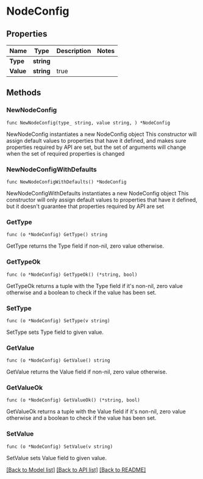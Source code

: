 # NodeConfig

## Properties

Name | Type | Description | Notes
------------ | ------------- | ------------- | -------------
**Type** | **string** |  | 
**Value** | **string** | true | 

## Methods

### NewNodeConfig

`func NewNodeConfig(type_ string, value string, ) *NodeConfig`

NewNodeConfig instantiates a new NodeConfig object
This constructor will assign default values to properties that have it defined,
and makes sure properties required by API are set, but the set of arguments
will change when the set of required properties is changed

### NewNodeConfigWithDefaults

`func NewNodeConfigWithDefaults() *NodeConfig`

NewNodeConfigWithDefaults instantiates a new NodeConfig object
This constructor will only assign default values to properties that have it defined,
but it doesn't guarantee that properties required by API are set

### GetType

`func (o *NodeConfig) GetType() string`

GetType returns the Type field if non-nil, zero value otherwise.

### GetTypeOk

`func (o *NodeConfig) GetTypeOk() (*string, bool)`

GetTypeOk returns a tuple with the Type field if it's non-nil, zero value otherwise
and a boolean to check if the value has been set.

### SetType

`func (o *NodeConfig) SetType(v string)`

SetType sets Type field to given value.


### GetValue

`func (o *NodeConfig) GetValue() string`

GetValue returns the Value field if non-nil, zero value otherwise.

### GetValueOk

`func (o *NodeConfig) GetValueOk() (*string, bool)`

GetValueOk returns a tuple with the Value field if it's non-nil, zero value otherwise
and a boolean to check if the value has been set.

### SetValue

`func (o *NodeConfig) SetValue(v string)`

SetValue sets Value field to given value.



[[Back to Model list]](../README.md#documentation-for-models) [[Back to API list]](../README.md#documentation-for-api-endpoints) [[Back to README]](../README.md)


